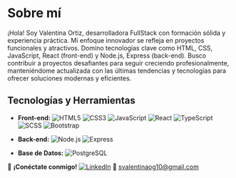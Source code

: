# Sobre mí

¡Hola! Soy Valentina Ortiz, desarrolladora FullStack con formación sólida y experiencia práctica. Mi enfoque innovador se refleja en proyectos funcionales y atractivos. Domino tecnologías clave como HTML, CSS, JavaScript, React (front-end) y Node.js, Express (back-end). Busco contribuir a proyectos desafiantes para seguir creciendo profesionalmente, manteniéndome actualizada con las últimas tendencias y tecnologías para ofrecer soluciones modernas y eficientes.

## Tecnologías y Herramientas

- **Front-end:** 
  ![HTML5](https://img.shields.io/badge/HTML5-E34F26?style=for-the-badge&logo=html5&logoColor=white)
  ![CSS3](https://img.shields.io/badge/CSS3-1572B6?style=for-the-badge&logo=css3&logoColor=white)
  ![JavaScript](https://img.shields.io/badge/JavaScript-F7DF1E?style=for-the-badge&logo=javascript&logoColor=black)
  ![React](https://img.shields.io/badge/React-61DAFB?style=for-the-badge&logo=react&logoColor=black)
  ![TypeScript](https://img.shields.io/badge/TypeScript-3178C6?style=for-the-badge&logo=typescript&logoColor=white)
  ![SCSS](https://img.shields.io/badge/SCSS-CC6699?style=for-the-badge&logo=sass&logoColor=white)
  ![Bootstrap](https://img.shields.io/badge/Bootstrap-563D7C?style=for-the-badge&logo=bootstrap&logoColor=white)


- **Back-end:** 
  ![Node.js](https://img.shields.io/badge/Node.js-43853D?style=for-the-badge&logo=node.js&logoColor=white)
  ![Express](https://img.shields.io/badge/Express-000000?style=for-the-badge&logo=express&logoColor=white)

- **Base de Datos:** 
    ![PostgreSQL](https://img.shields.io/badge/PostgreSQL-336791?style=for-the-badge&logo=postgresql&logoColor=white)


🤝 **¡Conéctate conmigo!**
[![LinkedIn](https://img.shields.io/badge/LinkedIn-Valentina%20Ortiz-blue)](https://www.linkedin.com/in/svalentinaog/)
📧 [svalentinaog10@gmail.com](mailto:svalentinaog10@gmail.com)
